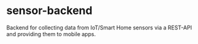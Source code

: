 # sensor-backend
Backend for collecting data from IoT/Smart Home sensors via a REST-API and providing them to mobile apps.
